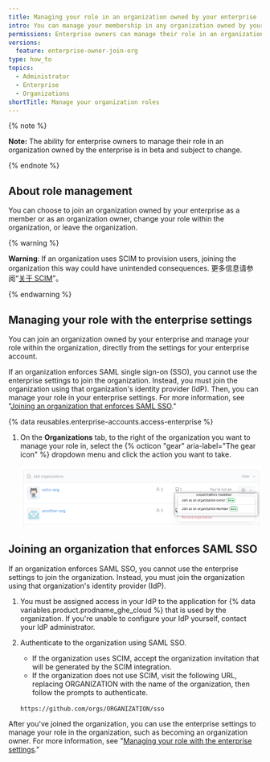 ```yaml
---
title: Managing your role in an organization owned by your enterprise
intro: You can manage your membership in any organization owned by your enterprise and change your role within the organization.
permissions: Enterprise owners can manage their role in an organization owned by the enterprise.
versions:
  feature: enterprise-owner-join-org
type: how_to
topics:
  - Administrator
  - Enterprise
  - Organizations
shortTitle: Manage your organization roles
---
```


{% note %}

**Note:** The ability for enterprise owners to manage their role in an organization owned by the enterprise is in beta and subject to change.

{% endnote %}

## About role management

You can choose to join an organization owned by your enterprise as a member or as an organization owner, change your role within the organization, or leave the organization.

{% warning %}

**Warning**: If an organization uses SCIM to provision users, joining the organization this way could have unintended consequences. 更多信息请参阅“[关于 SCIM](/organizations/managing-saml-single-sign-on-for-your-organization/about-scim)”。

{% endwarning %}

## Managing your role with the enterprise settings

You can join an organization owned by your enterprise and manage your role within the organization, directly from the settings for your enterprise account.

If an organization enforces SAML single sign-on (SSO), you cannot use the enterprise settings to join the organization. Instead, you must join the organization using that organization's identity provider (IdP). Then, you can manage your role in your enterprise settings. For more information, see "[Joining an organization that enforces SAML SSO](#joining-an-organization-that-enforces-saml-sso)."

{% data reusables.enterprise-accounts.access-enterprise %}
1. On the **Organizations** tab, to the right of the organization you want to manage your role in, select the {% octicon "gear" aria-label="The gear icon" %} dropdown menu and click the action you want to take.

   ![Screenshot of the dropdown menu for the gear icon for an organization](/assets/images/help/business-accounts/change-role-in-org.png)

## Joining an organization that enforces SAML SSO

If an organization enforces SAML SSO, you cannot use the enterprise settings to join the organization. Instead, you must join the organization using that organization's identity provider (IdP).

1. You must be assigned access in your IdP to the application for {% data variables.product.prodname_ghe_cloud %} that is used by the organization. If you're unable to configure your IdP yourself, contact your IdP administrator.
1. Authenticate to the organization using SAML SSO.

   - If the organization uses SCIM, accept the organization invitation that will be generated by the SCIM integration.
   - If the organization does not use SCIM, visit the following URL, replacing ORGANIZATION with the name of the organization, then follow the prompts to authenticate.

    `https://github.com/orgs/ORGANIZATION/sso`

After you've joined the organization, you can use the enterprise settings to manage your role in the organization, such as becoming an organization owner. For more information, see "[Managing your role with the enterprise settings](#managing-your-role-with-the-enterprise-settings)."

